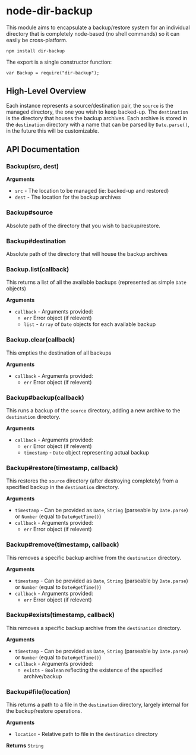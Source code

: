 # node-dir-backup

This module aims to encapsulate a backup/restore system for an individual
directory that is completely node-based (no shell commands) so it can easily
be cross-platform.

    npm install dir-backup

The export is a single constructor function:

    var Backup = require("dir-backup");


## High-Level Overview

Each instance represents a source/destination pair, the `source` is the managed
directory, the one you wish to keep backed-up. The `destination` is the directory
that houses the backup archives. Each archive is stored in the `destination`
directory with a name that can be parsed by `Date.parse()`, in the future this
will be customizable.


## API Documentation

### Backup(src, dest)

**Arguments**

 * `src` - The location to be managed (ie: backed-up and restored)
 * `dest` - The location for the backup archives

### Backup#source

Absolute path of the directory that you wish to backup/restore.

### Backup#destination

Absolute path of the directory that will house the backup archives

### Backup.list(callback)

This returns a list of all the available backups (represented as simple `Date`
objects)

**Arguments**

 * `callback` - Arguments provided:
    * `err` Error object (if relevent)
    * `list` - `Array` of `Date` objects for each available backup

### Backup.clear(callback)

This empties the destination of all backups

**Arguments**

 * `callback` - Arguments provided:
    * `err` Error object (if relevent)

### Backup#backup(callback)

This runs a backup of the `source` directory, adding a new archive to the `destination` directory.

**Arguments**

 * `callback` - Arguments provided:
    * `err` Error object (if relevent)
    * `timestamp` - `Date` object representing actual backup

### Backup#restore(timestamp, callback)

This restores the `source` directory (after destroying completely) from a specified
backup in the `destination` directory.

**Arguments**

 * `timestamp` - Can be provided as `Date`, `String` (parseable by `Date.parse`) or `Number` (equal to `Date#getTime()`)
 * `callback` - Arguments provided:
    * `err` Error object (if relevent)

### Backup#remove(timestamp, callback)

This removes a specific backup archive from the `destination` directory.

**Arguments**

 * `timestamp` - Can be provided as `Date`, `String` (parseable by `Date.parse`) or `Number` (equal to `Date#getTime()`)
 * `callback` - Arguments provided:
    * `err` Error object (if relevent)

### Backup#exists(timestamp, callback)

This removes a specific backup archive from the `destination` directory.

**Arguments**

 * `timestamp` - Can be provided as `Date`, `String` (parseable by `Date.parse`) or `Number` (equal to `Date#getTime()`)
 * `callback` - Arguments provided:
    * `exists` - `Boolean` reflecting the existence of the specified archive/backup

### Backup#file(location)

This returns a path to a file in the `destination` directory, largely internal
for the backup/restore operations.

**Arguments**

 * `location` - Relative path to file in the `destination` directory

**Returns** `String`
